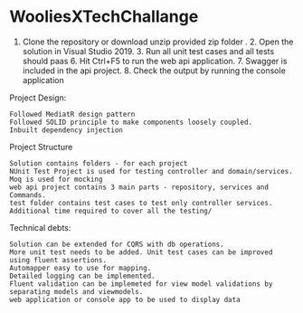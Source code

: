 # WooliesXTechChallange
1. Clone the repository or download unzip provided zip folder . 2. Open the solution in Visual Studio 2019. 3. Run all unit test cases and all tests should paas 6. Hit Ctrl+F5 to run the web api application. 7. Swagger is included in the api project. 8. Check the output by running the console application

Project Design:

    Followed MediatR design pattern
    Followed SOLID principle to make components loosely coupled.
    Inbuilt dependency injection

Project Structure

    Solution contains folders - for each project
    NUnit Test Project is used for testing controller and domain/services.
    Moq is used for mocking
    web api project contains 3 main parts - repository, services and Commands.
    test folder contains test cases to test only controller services. Additional time required to cover all the testing/

Technical debts:

    Solution can be extended for CQRS with db operations.
    More unit test needs to be added. Unit test cases can be improved using fluent assertions.
    Automapper easy to use for mapping.
    Detailed logging can be implemented.
    Fluent validation can be implemeted for view model validations by separating models and viewmodels.
    web application or console app to be used to display data
